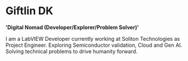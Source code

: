 # Giftlin DK

**'Digital Nomad (Developer/Explorer/Problem Solver)'**

I am a LabVIEW Developer currently working at Soliton Technologies as Project Engineer. Exploring Semiconductor validation, Cloud and Gen AI. Solving technical problems to drive humanity forward.

<!---
Giftlin27/Giftlin27 is a ✨ special ✨ repository because its `README.md` (this file) appears on your GitHub profile.
You can click the Preview link to take a look at your changes.
--->

